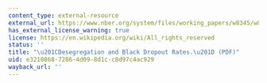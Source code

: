 ```yaml
---
content_type: external-resource
external_url: https://www.nber.org/system/files/working_papers/w8345/w8345.pdf
has_external_license_warning: true
license: https://en.wikipedia.org/wiki/All_rights_reserved
status: ''
title: "\u201CDesegregation and Black Dropout Rates.\u201D (PDF)"
uid: e3210868-7286-4d09-8d1c-c8d97c4ac929
wayback_url: ''
---
```

